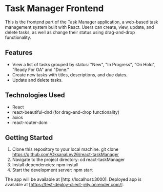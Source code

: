 # Task Manager Frontend

This is the frontend part of the Task Manager application, a web-based task management system built with React. Users can create, view, update, and delete tasks, as well as change their status using drag-and-drop functionality.

## Features

- View a list of tasks grouped by status: "New", "In Progress", "On Hold", "Ready For OA" and "Done."
- Create new tasks with titles, descriptions, and due dates.
- Update and delete tasks.

## Technologies Used

- React
- react-beautiful-dnd (for drag-and-drop functionality)
- axios
- react-router-dom

## Getting Started

1. Clone this repository to your local machine.
git clone https://github.com/OksanaLev26/react-taskManager
2. Navigate to the project directory:
cd react-taskManager
3. Install dependencies:
npm install
4. Start the development server:
npm start

The app will be available at [http://localhost:3000].
Deployed app is available at [https://test-deploy-client-jr6y.onrender.com/].
